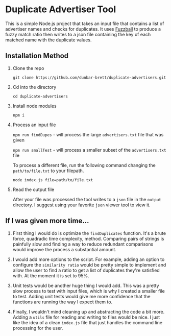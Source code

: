 # Duplicate Advertiser Tool

This is a simple Node.js project that takes an input file that contains a list of advertiser names and checks for duplicates. It uses [Fuzzball](https://www.npmjs.com/package/fuzzball) to produce a fuzzy match ratio then writes to a json file containing the key of each matched name with the duplicate values. 

## Installation Method
1. Clone the repo

    `git clone https://github.com/dunbar-brett/duplicate-advertisers.git`
2. Cd into the directory

    `cd duplicate-advertisers`
3. Install node modules

    `npm i`
4. Process an input file

    `npm run findDupes` - will process the large `advertisers.txt` file that was given
    
    `npm run smallTest` - will process a smaller subset of the `advertisers.txt` file
    
    To process a different file, run the following command changing the `path/to/file.txt` to your filepath.

    `node index.js file=path/to/file.txt`

5. Read the output file

    After your file was processed the tool writes to a `json` file in the `output` directory. I suggest using your favorite `json` viewer tool to view it.

## If I was given more time...

1. First thing I would do is optimize the `findDuplicates` function. It's a brute force, quadradic time complexity, method. Comparing pairs of strings is painfully slow and finding a way to reduce redundant comparisons would improve the process a substantial amount.

2. I would add more options to the script. For example, adding an option to configure the `similarity ratio` would be pretty simple to implement and allow the user to find a ratio to get a list of duplicates they're satisfied with. At the moment it is set to 95%.

3. Unit tests would be another huge thing I would add. This was a pretty slow process to test with input files, which is why I created a smaller file to test. Adding unit tests would give me more confidence that the functions are running the way I expect them to. 

4. Finally, I wouldn't mind cleaning up and abstracting the code a bit more. Adding a `utils` file for reading and writing to files would be nice. I just like the idea of a clean `index.js` file that just handles the command line processing for the user.
